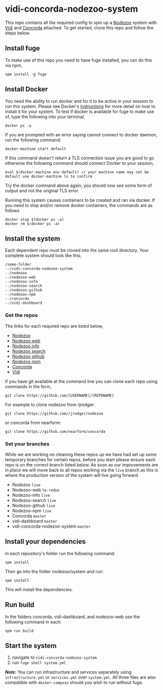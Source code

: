 # vidi-concorda-nodezoo-system
This repo contains all the required config to spin up a [Nodezoo][] system with [Vidi][] and [Concorda][] attached. To get started, clone this repo and follow the steps below.

## Install fuge
To make use of this repo you need to have fuge installed, you can do this via npm,

```
npm install -g fuge
```

## Install Docker
You need the ability to run docker and for it to be active in your session to run this system. Please see Docker's [instructions][docker] for more detail on how to install it for your system. To test if docker is available for fuge to make use of, type the following into your terminal,

```
docker ps -a
```
If you are prompted with an error saying cannot connect to docker daemon, run the following command:

```
docker-machine start default
```

If this command doesn't return a TLS connection issue you are good to go otherwise the following command should connect Docker to your session,

```
eval $(docker-machine env default) // your machine name may not be default use docker-machine ls to confirm
```
Try the docker command above again, you should now see some form of output and not the original TLS error.

Running this system causes containers to be created and ran via docker.
If you need to stop and/or remove docker containers, the commands are as follows
```
docker stop $(docker ps -a)
docker rm $(docker ps -a)
```

## Install the system
Each dependent repo must be cloned into the same root directory. Your complete system should look like this,

```
/some-folder
--/vidi-concorda-nodezoo-system
--/nodezoo
--/nodezoo-web
--/nodezoo-info
--/nodezoo-search
--/nodezoo-github
--/nodezoo-npm
--/concorda
--/vidi-dashboard
```

### Get the repos
The links for each required repo are listed below,

- [Nodezoo][]
- [Nodezoo web][]
- [Nodezoo info][]
- [Nodezoo search][]
- [Nodezoo github][]
- [Nodezoo npm][]
- [Concorda][]
- [Vidi][]

If you have git available at the command line you can clone each repo using commands in the form,
```
git clone https://github.com/[USERNAME]/[REPONAME]
```
For example to clone nodezoo from rjrodger:
```
git clone https://github.com/rjrodger/nodezoo
```
or concorda from nearform:
```
git clone https://github.com/nearform/concorda
```

### Set your branches
While we are working on cleaning these repos up we have had set up some temporary branches for certain repos, before you start please ensure each repo is on the correct branch listed below. As soon as our improvements are in place we will move back to all repos working via the `live` branch as this is where the production version of the system will live going forward.

- Nodezoo  `live`
- Nodezoo-web `to-redux`
- Nodezoo-info `live`
- Nodezoo-search `live`
- Nodezoo-github `live`
- Nodezoo-npm `live`
- Concorda `master`
- vidi-dashboard `master`
- vidi-concorda-nodezoo-system `master`

## Install your dependencies
In each repository's folder run the following command:
```
npm install
```
Then go into the folder nodezoo/system and run:
```
npm install
```
This will install the dependencies.

## Run build

In the folders concorda, vidi-dashboard, and nodezoo-web use the following command in each:
```
npm run build
```

## Start the system

1. navigate to `vidi-concorda-nodezoo-system`
2. run `fuge shell system.yml`

___Note:___ You can run infrastructure and services separately using `infrastructure.yml` or `services.yml` over `system.yml`. All three files are also compatible with `docker-compose` should you wish to run without fuge.

[Nodezoo]: https://github.com/rjrodger/nodezoo
[Nodezoo web]: https://github.com/rjrodger/nodezoo-web
[Nodezoo info]: https://github.com/rjrodger/nodezoo-info
[Nodezoo search]: https://github.com/rjrodger/nodezoo-search
[Nodezoo github]: https://github.com/rjrodger/nodezoo-github
[Nodezoo npm]: https://github.com/rjrodger/nodezoo-npm
[Concorda]: https://github.com/nearform/concorda
[Vidi]: https://github.com/nearform/vidi-dashboard

[docker]: ./
